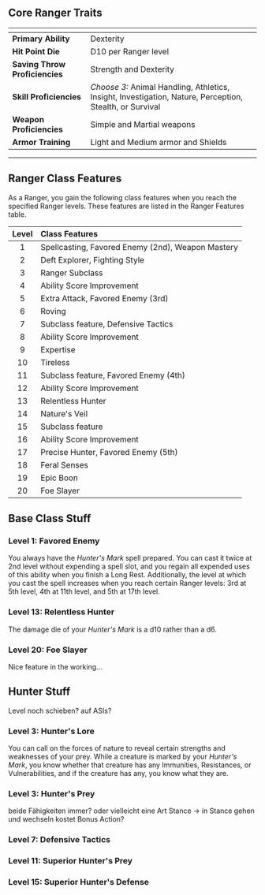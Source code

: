 ## Core Ranger Traits

| <!-- -->                       | <!-- -->                                                                                                 |
| :----------------------------- | :------------------------------------------------------------------------------------------------------- |
| **Primary Ability**            | Dexterity                                                                                                |
| **Hit Point Die**              | D10 per Ranger level                                                                                     |
| **Saving Throw Proficiencies** | Strength and Dexterity                                                                                   |
| **Skill Proficiencies**        | *Choose 3:* Animal Handling, Athletics, Insight, Investigation, Nature, Perception, Stealth, or Survival |
| **Weapon Proficiencies**       | Simple and Martial weapons                                                                               |
| **Armor Training**             | Light and Medium armor and Shields                                                                       |
___


## Ranger Class Features

As a Ranger, you gain the following class features when you reach the specified Ranger levels. These features are listed in the Ranger Features table.

| Level | Class Features                                    |
| :---: | :------------------------------------------------ |
|   1   | Spellcasting, Favored Enemy (2nd), Weapon Mastery |
|   2   | Deft Explorer, Fighting Style                     |
|   3   | Ranger Subclass                                   |
|   4   | Ability Score Improvement                         |
|   5   | Extra Attack, Favored Enemy (3rd)                 |
|   6   | Roving                                            |
|   7   | Subclass feature, Defensive Tactics               |
|   8   | Ability Score Improvement                         |
|   9   | Expertise                                         |
|  10   | Tireless                                          |
|  11   | Subclass feature, Favored Enemy (4th)             |
|  12   | Ability Score Improvement                         |
|  13   | Relentless Hunter                                 |
|  14   | Nature's Veil                                     |
|  15   | Subclass feature                                  |
|  16   | Ability Score Improvement                         |
|  17   | Precise Hunter, Favored Enemy (5th)               |
|  18   | Feral Senses                                      |
|  19   | Epic Boon                                         |
|  20   | Foe Slayer                                        |




## Base Class Stuff

### Level 1: Favored Enemy
You always have the *Hunter's Mark* spell prepared.
You can cast it twice at 2nd level without expending a spell slot, and you regain all expended uses of this ability when you finish a Long Rest.
Additionally, the level at which you cast the spell increases when you reach certain Ranger levels: 3rd at 5th level, 4th at 11th level, and 5th at 17th level.

### Level 13: Relentless Hunter
The damage die of your *Hunter's Mark* is a d10 rather than a d6.

### Level 20: Foe Slayer
Nice feature in the working...



## Hunter Stuff
Level noch schieben? auf ASIs?

### Level 3: Hunter's Lore
You can call on the forces of nature to reveal certain strengths and weaknesses of your prey. While a creature is marked by your *Hunter's Mark*, you know whether that creature has any Immunities, Resistances, or Vulnerabilities, and if the creature has any, you know what they are.

### Level 3: Hunter's Prey
beide Fähigkeiten immer? oder vielleicht eine Art Stance -> in Stance gehen und wechseln kostet Bonus Action?

### Level 7: Defensive Tactics

### Level 11: Superior Hunter's Prey

### Level 15: Superior Hunter's Defense
